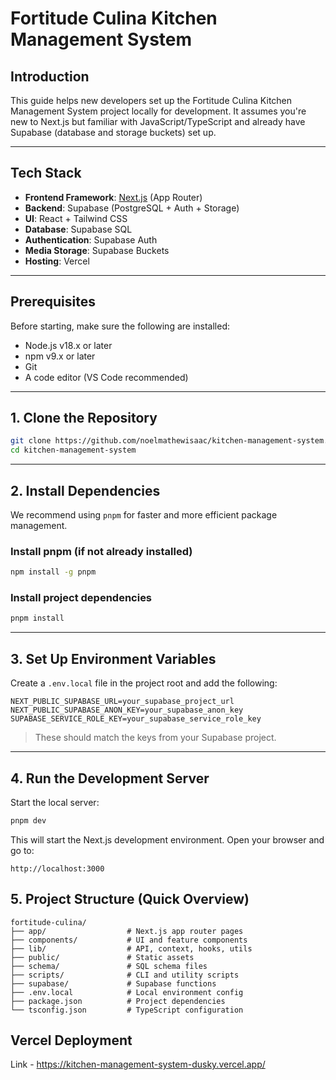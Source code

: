 # Fortitude Culina Kitchen Management System

## Introduction

This guide helps new developers set up the Fortitude Culina Kitchen Management System project locally for development. It assumes you're new to Next.js but familiar with JavaScript/TypeScript and already have Supabase (database and storage buckets) set up.

---

## Tech Stack

- **Frontend Framework**: [Next.js](https://nextjs.org/) (App Router)
- **Backend**: Supabase (PostgreSQL + Auth + Storage)
- **UI**: React + Tailwind CSS
- **Database**: Supabase SQL
- **Authentication**: Supabase Auth
- **Media Storage**: Supabase Buckets
- **Hosting**: Vercel

---

## Prerequisites

Before starting, make sure the following are installed:

- Node.js v18.x or later
- npm v9.x or later
- Git
- A code editor (VS Code recommended)

---

## 1. Clone the Repository

```bash
git clone https://github.com/noelmathewisaac/kitchen-management-system.git
cd kitchen-management-system
```

---

## 2. Install Dependencies

We recommend using `pnpm` for faster and more efficient package management.

### Install pnpm (if not already installed)

```bash
npm install -g pnpm
```

### Install project dependencies

```bash
pnpm install
```

---

## 3. Set Up Environment Variables

Create a `.env.local` file in the project root and add the following:

```env
NEXT_PUBLIC_SUPABASE_URL=your_supabase_project_url
NEXT_PUBLIC_SUPABASE_ANON_KEY=your_supabase_anon_key
SUPABASE_SERVICE_ROLE_KEY=your_supabase_service_role_key
```

> These should match the keys from your Supabase project.
---

## 4. Run the Development Server

Start the local server:

```bash
pnpm dev
```

This will start the Next.js development environment. Open your browser and go to:

```
http://localhost:3000
```

## 5. Project Structure (Quick Overview)

```
fortitude-culina/
├── app/                  # Next.js app router pages
├── components/           # UI and feature components
├── lib/                  # API, context, hooks, utils
├── public/               # Static assets
├── schema/               # SQL schema files
├── scripts/              # CLI and utility scripts
├── supabase/             # Supabase functions
├── .env.local            # Local environment config
├── package.json          # Project dependencies
└── tsconfig.json         # TypeScript configuration
```

## Vercel Deployment

Link - https://kitchen-management-system-dusky.vercel.app/